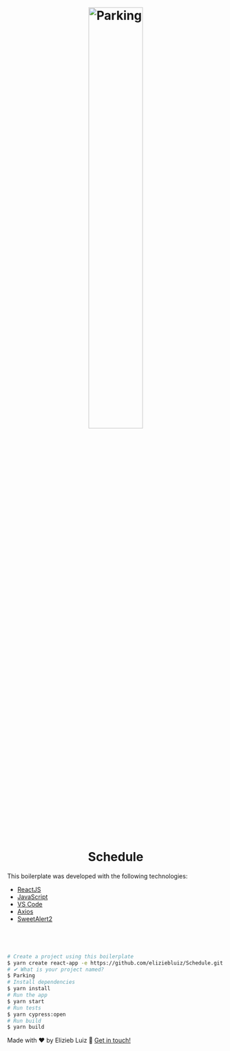 <h1 align="center">
    <img alt="Parking" src="https://cdn.statically.io/img/closeer.work/wp-content/uploads/2021/03/ilustracao-closeer-work_2.png?quality=100&f=auto" width="50%"
/>
    <br>
    Schedule
</h1>

This boilerplate was developed with the following technologies:

- [ReactJS](https://pt-br.reactjs.org/)
- [JavaScript](https://developer.mozilla.org/pt-BR/docs/Web/JavaScript)
- [VS Code](vscode)
- [Axios](https://github.com/axios/axios)
- [SweetAlert2](https://sweetalert2.github.io/)

## <br>

```bash
# Create a project using this boilerplate
$ yarn create react-app -e https://github.com/eliziebluiz/Schedule.git
# ✔ What is your project named?
$ Parking
# Install dependencies
$ yarn install
# Run the app
$ yarn start
# Run tests
$ yarn cypress:open
# Run build
$ yarn build
```

Made with ♥ by Elizieb Luiz :wave: [Get in touch!](https://www.linkedin.com/in/elizieb-luiz-798994183/)
